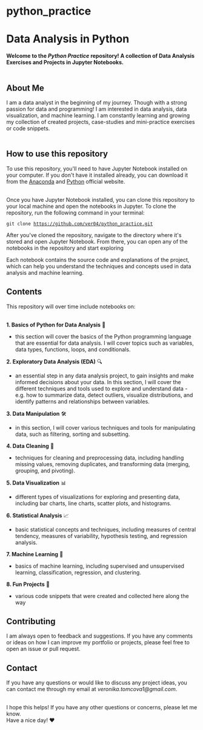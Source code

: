 # python_practice
<h1>Data Analysis in Python</h1>



<b> Welcome to the <i>Python Practice</i> repository! A collection of Data Analysis Exercises and Projects in Jupyter Notebooks. </b>
<br><br>

<h2> About Me </h2>
I am a data analyst in the beginning of my journey. Though with a strong passion for data and programming! I am interested in data analysis, data visualization, and machine learning. I am constantly learning and growing my collection of created projects, case-studies and mini-practice exercises or code snippets.
<br><br>

<h2> How to use this repository </h2>
To use this repository, you'll need to have Jupyter Notebook installed on your computer. If you don't have it installed already, you can download it from the <a href="https://www.anaconda.com/products/distribution">Anaconda</a> and <a href="https://www.python.org/downloads/">Python</a> official website.

<br>Once you have Jupyter Notebook installed, you can clone this repository to your local machine and open the notebooks in Jupyter. To clone the repository, run the following command in your terminal:

<code>git clone https://github.com/ver04/python_practice.git</code>

After you've cloned the repository, navigate to the directory where it's stored and open Jupyter Notebook. From there, you can open any of the notebooks in the repository and start exploring

Each notebook contains the source code and explanations of the project, which can help you understand the techniques and concepts used in data analysis and machine learning.

<h2>Contents</h2>
This repository will over time include notebooks on: <br> <br>

<b>1. Basics of Python for Data Analysis</b> :snake:
- this section will cover the basics of the Python programming language that are essential for data analysis. I will cover topics such as variables, data types, functions, loops, and conditionals. 

<b>2. Exploratory Data Analysis (EDA)</b> :mag:
- an essential step in any data analysis project, to gain insights and make informed decisions about your data. In this section, I will cover the different techniques and tools used to explore and understand data - e.g. how to summarize data, detect outliers, visualize distributions, and identify patterns and relationships between variables. 

<b>3. Data Manipulation</b> :hammer_and_wrench:
- in this section, I will cover various techniques and tools for manipulating data, such as filtering, sorting and subsetting. 

<b>4. Data Cleaning</b> :broom:
- techniques for cleaning and preprocessing data, including handling missing values, removing duplicates, and transforming data (merging, grouping, and pivoting).

<b>5. Data Visualization</b> :bar_chart:
- different types of visualizations for exploring and presenting data, including bar charts, line charts, scatter plots, and histograms.

<b>6. Statistical Analysis</b> :chart_with_upwards_trend:
- basic statistical concepts and techniques, including measures of central tendency, measures of variability, hypothesis testing, and regression analysis.

<b>7. Machine Learning</b> :brain:
- basics of machine learning, including supervised and unsupervised learning, classification, regression, and clustering.

<b>8. Fun Projects</b> :tada:
- various code snippets that were created and collected here along the way

<h2>Contributing</h2> 
I am always open to feedback and suggestions. If you have any comments or ideas on how I can improve my portfolio or projects, please feel free to open an issue or pull request.

<h2>Contact</h2>
If you have any questions or would like to discuss any project ideas, you can contact me through my email at <i>veronika.tomcova1@gmail.com</i>.

<br>I hope this helps! If you have any other questions or concerns, please let me know. 
<br> Have a nice day! ♥
